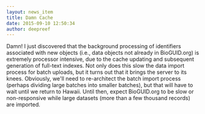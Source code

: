 ```yaml
---
layout: news_item
title: Damn Cache
date: 2015-09-10 12:50:34
author: deepreef
---
```


Damn!  I just discovered that the background processing of identifiers associated with new objects (i.e., data objects not already in BioGUID.org) is extremely processor intensive, due to the cache updating and subsequent generation of full-text indexes. Not only does this slow the data import process for batch uploads, but it turns out that it brings the server to its knees. Obviously, we'll need to re-architect the batch import process (perhaps dividing large batches into smaller batches), but that will have to wait until we return to Hawaii. Until then, expect BioGUID.org to be slow or non-responsive while large datasets (more than a few thousand records) are imported.
